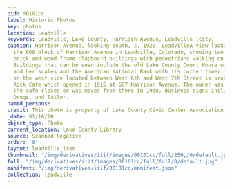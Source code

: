 ```yaml
---
pid: 00101cc
label: Historic Photos
key: photos
location: Leadville
keywords: Leadville, Lake County, Harrison Avenue, Leadville (city)
caption: Harrison Avenue, looking south, c. 1920, LeadvilleA view looking south from
  the 600 block of Harrison Avenue in Leadville, Colorado, showing two and three story
  brick and wood frame clapboard buildings with pedestrians walking on concrete pavement.
  Buildings that can be seen include the old Lake County Court House with Lady Justice
  and her scales and the American National Bank with its corner tower dome. The cafe
  on the west side located between West 6th and West 7th Street is probably the Saddle
  Rock Cafe which opened in 1916 at 607 Harrison Avenue. The owner was Alfred Gross.
  The cafe closed or was moved from there in 1938. Business signs include Cafe, Rooms,
  Drugs, and Tailor.
named_persons: 
credit: This photo is property of Lake County Civic Center Association.
_date: 01/16/20
object_type: Photo
current_location: Lake County Library
source: Scanned Negative
order: '0'
layout: leadville_item
thumbnail: "/img/derivatives/iiif/images/00101cc/full/250,/0/default.jpg"
full: "/img/derivatives/iiif/images/00101cc/full/full/0/default.jpg"
manifest: "/img/derivatives/iiif/00101cc/manifest.json"
collection: leadville
---
```

